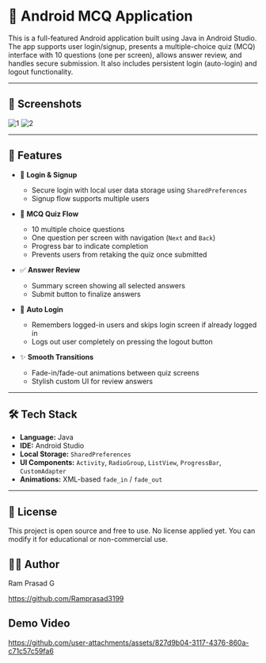 # 📱 Android MCQ Application


This is a full-featured Android application built using Java in Android Studio. The app supports user login/signup, presents a multiple-choice quiz (MCQ) interface with 10 questions (one per screen), allows answer review, and handles secure submission. It also includes persistent login (auto-login) and logout functionality.

---

## 📸 Screenshots

![1](https://github.com/user-attachments/assets/1f637476-5892-4f50-a87c-00b99a1bca79)
![2](https://github.com/user-attachments/assets/1a5ec3a3-6123-4990-b23f-31c23b0aff49)

---

## 🚀 Features

- 🔐 **Login & Signup**
  - Secure login with local user data storage using `SharedPreferences`
  - Signup flow supports multiple users

- 🧠 **MCQ Quiz Flow**
  - 10 multiple choice questions
  - One question per screen with navigation (`Next` and `Back`)
  - Progress bar to indicate completion
  - Prevents users from retaking the quiz once submitted

- ✅ **Answer Review**
  - Summary screen showing all selected answers
  - Submit button to finalize answers

- 📲 **Auto Login**
  - Remembers logged-in users and skips login screen if already logged in
  - Logs out user completely on pressing the logout button

- ✨ **Smooth Transitions**
  - Fade-in/fade-out animations between quiz screens
  - Stylish custom UI for review answers

---


## 🛠 Tech Stack

- **Language:** Java
- **IDE:** Android Studio
- **Local Storage:** `SharedPreferences`
- **UI Components:** `Activity`, `RadioGroup`, `ListView`, `ProgressBar`, `CustomAdapter`
- **Animations:** XML-based `fade_in` / `fade_out`

---

## 📝 License
This project is open source and free to use. No license applied yet. You can modify it for educational or non-commercial use.

## 👨‍💻 Author
Ram Prasad G

https://github.com/Ramprasad3199

## Demo Video

https://github.com/user-attachments/assets/827d9b04-3117-4376-860a-c71c57c59fa6




